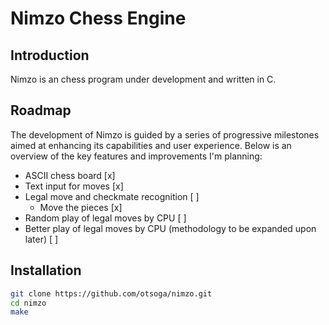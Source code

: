 # Nimzo Chess Engine

## Introduction
Nimzo is an chess program under development and written in C.

## Roadmap

The development of Nimzo is guided by a series of progressive milestones aimed at enhancing its capabilities and user experience. Below is an overview of the key features and improvements I'm planning:

- ASCII chess board [x]
- Text input for moves [x]
- Legal move and checkmate recognition [ ]
    - Move the pieces [x]
- Random play of legal moves by CPU [ ]
- Better play of legal moves by CPU (methodology to be expanded upon later) [ ]

## Installation
```bash
git clone https://github.com/otsoga/nimzo.git
cd nimzo
make
```